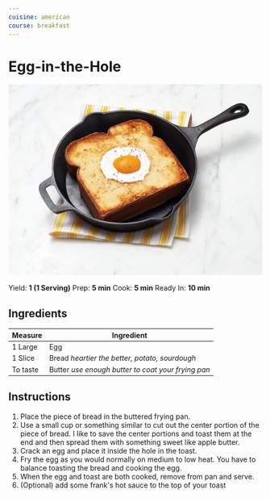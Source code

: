 ```yaml
---
cuisine: american
course: breakfast
---
```


# Egg-in-the-Hole

![Photo](../_images/egg-in-the-hole.jpg)

Yield: **1 (1 Serving)**
Prep: **5 min**
Cook: **5 min**
Ready In: **10 min**

## Ingredients

Measure|Ingredient
---|---
1 Large|Egg
1 Slice|Bread *heartier the better, potato, sourdough*
To taste|Butter *use enough butter to coat your frying pan*

## Instructions

1. Place the piece of bread in the buttered frying pan.
2. Use a small cup or something similar to cut out the center portion of the piece of bread. I like to save the center portions and toast them at the end and then spread them with something sweet like apple butter.
3. Crack an egg and place it inside the hole in the toast.
4. Fry the egg as you would normally on medium to low heat. You have to balance toasting the bread and cooking the egg.
5. When the egg and toast are both cooked, remove from pan and serve.
6. (Optional) add some frank's hot sauce to the top of your toast